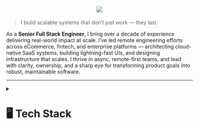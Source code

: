 <h1 align="center">
  <a href="https://git.io/typing-svg">
    <img src="https://readme-typing-svg.herokuapp.com/?lines=Hello,+There!+👋;This+is+Inaldo+Monteiro....;Senior+Full+Stack+Engineer+%7C+Solution+Architect&center=true&size=27&width=900&height=60">
  </a>
</h1>

> I build scalable systems that don’t just work — they last.

As a **Senior Full Stack Engineer**, I bring over a decade of experience delivering real-world impact at scale. I’ve led remote engineering efforts across eCommerce, fintech, and enterprise platforms — architecting cloud-native SaaS systems, building lightning-fast UIs, and designing infrastructure that scales. I thrive in async, remote-first teams, and lead with clarity, ownership, and a sharp eye for transforming product goals into robust, maintainable software.

---

<details>
  <summary><h1>🖥️ Tech Stack</h1></summary>

### 🧠 Programming Languages

![TypeScript](https://img.shields.io/badge/-TypeScript-007ACC?style=for-the-badge&logo=typescript&logoColor=white)
![JavaScript](https://img.shields.io/badge/-JavaScript-F7DF1E?style=for-the-badge&logo=javascript&logoColor=black)
![Python](https://img.shields.io/badge/-Python-3776AB?style=for-the-badge&logo=python&logoColor=white)
![PHP](https://img.shields.io/badge/-PHP-777BB4?style=for-the-badge&logo=php&logoColor=white)
![HTML5](https://img.shields.io/badge/-HTML5-E34F26?style=for-the-badge&logo=html5&logoColor=white)
![CSS3](https://img.shields.io/badge/-CSS3-1572B6?style=for-the-badge&logo=css3&logoColor=white)

### ⚛️ Front-End

![React](https://img.shields.io/badge/-React-20232A?style=for-the-badge&logo=react&logoColor=61DAFB)
![Next.js](https://img.shields.io/badge/-Next.js-000000?style=for-the-badge&logo=nextdotjs&logoColor=white)
![React Native](https://img.shields.io/badge/-React%20Native-20232A?style=for-the-badge&logo=react&logoColor=61DAFB)
![Vue.js](https://img.shields.io/badge/-Vue.js-4FC08D?style=for-the-badge&logo=vuedotjs&logoColor=white)

### 🎨 UI Libraries

![Tailwind CSS](https://img.shields.io/badge/-Tailwind%20CSS-06B6D4?style=for-the-badge&logo=tailwindcss&logoColor=white)
![Material UI](https://img.shields.io/badge/-Material%20UI-007FFF?style=for-the-badge&logo=mui&logoColor=white)
![Bootstrap](https://img.shields.io/badge/-Bootstrap-7952B3?style=for-the-badge&logo=bootstrap&logoColor=white)
![Ant Design](https://img.shields.io/badge/-Ant%20Design-0170FE?style=for-the-badge&logo=antdesign&logoColor=white)
![Tamagui](https://img.shields.io/badge/-Tamagui-06B6D4?style=for-the-badge&logo=tamagui&logoColor=white)

### 🧩 Back-End

![Node.js](https://img.shields.io/badge/-Node.js-339933?style=for-the-badge&logo=nodedotjs&logoColor=white)
![Express.js](https://img.shields.io/badge/-Express.js-000000?style=for-the-badge&logo=express&logoColor=white)
![NestJS](https://img.shields.io/badge/-NestJS-E0234E?style=for-the-badge&logo=nestjs&logoColor=white)
![FastAPI](https://img.shields.io/badge/-FastAPI-009688?style=for-the-badge&logo=fastapi&logoColor=white)
![Django](https://img.shields.io/badge/-Django-092E20?style=for-the-badge&logo=django&logoColor=white)
![Flask](https://img.shields.io/badge/-Flask-000000?style=for-the-badge&logo=flask&logoColor=white)
![Laravel](https://img.shields.io/badge/-Laravel-FF2D20?style=for-the-badge&logo=laravel&logoColor=white)

### 🛢️ Databases

![PostgreSQL](https://img.shields.io/badge/-PostgreSQL-336791?style=for-the-badge&logo=postgresql&logoColor=white)
![MySQL](https://img.shields.io/badge/-MySQL-4479A1?style=for-the-badge&logo=mysql&logoColor=white)
![MongoDB](https://img.shields.io/badge/-MongoDB-47A248?style=for-the-badge&logo=mongodb&logoColor=white)
![Redis](https://img.shields.io/badge/-Redis-DC382D?style=for-the-badge&logo=redis&logoColor=white)

### 📩 Messaging & Streaming

![RabbitMQ](https://img.shields.io/badge/-RabbitMQ-FF6600?style=for-the-badge&logo=rabbitmq&logoColor=white)
![Apache Kafka](https://img.shields.io/badge/-Kafka-231F20?style=for-the-badge&logo=apachekafka&logoColor=white)

### ☁️ Cloud Platforms

![AWS](https://img.shields.io/badge/-AWS-232F3E?style=for-the-badge&logo=amazonaws&logoColor=white)
![GCP](https://img.shields.io/badge/-GCP-4285F4?style=for-the-badge&logo=googlecloud&logoColor=white)
![Azure](https://img.shields.io/badge/-Azure-0078D4?style=for-the-badge&logo=microsoftazure&logoColor=white)
![Vercel](https://img.shields.io/badge/-Vercel-000000?style=for-the-badge&logo=vercel&logoColor=white)
![Render](https://img.shields.io/badge/-Render-46E3B7?style=for-the-badge&logo=render&logoColor=white)
![Heroku](https://img.shields.io/badge/-Heroku-430098?style=for-the-badge&logo=heroku&logoColor=white)
![AWS Lambda](https://img.shields.io/badge/-AWS%20Lambda-FF9900?style=for-the-badge&logo=awslambda&logoColor=white)
![CloudWatch](https://img.shields.io/badge/-CloudWatch-FF4F8B?style=for-the-badge&logo=amazoncloudwatch&logoColor=white)

### 🔧 DevOps & CI/CD

![GitHub Actions](https://img.shields.io/badge/-GitHub%20Actions-2088FF?style=for-the-badge&logo=githubactions&logoColor=white)
![GitLab](https://img.shields.io/badge/-GitLab-FC6D26?style=for-the-badge&logo=gitlab&logoColor=white)
![CircleCI](https://img.shields.io/badge/-CircleCI-343434?style=for-the-badge&logo=circleci&logoColor=white)
![Jenkins](https://img.shields.io/badge/-Jenkins-D24939?style=for-the-badge&logo=jenkins&logoColor=white)
![Terraform](https://img.shields.io/badge/-Terraform-7B42BC?style=for-the-badge&logo=terraform&logoColor=white)

### 🧪 Testing

![Jest](https://img.shields.io/badge/-Jest-C21325?style=for-the-badge&logo=jest&logoColor=white)
![Mocha](https://img.shields.io/badge/-Mocha-8D6748?style=for-the-badge&logo=mocha&logoColor=white)
![Cypress](https://img.shields.io/badge/-Cypress-17202C?style=for-the-badge&logo=cypress&logoColor=white)
![Pytest](https://img.shields.io/badge/-Pytest-3776AB?style=for-the-badge&logo=python&logoColor=white)
![JUnit](https://img.shields.io/badge/-JUnit-25A162?style=for-the-badge&logo=junit5&logoColor=white)
![PHPUnit](https://img.shields.io/badge/-PHPUnit-4B8BBE?style=for-the-badge&logo=php&logoColor=white)
![Selenium](https://img.shields.io/badge/-Selenium-43B02A?style=for-the-badge&logo=selenium&logoColor=white)

### 🧩 Monitoring & Tooling

![Sentry](https://img.shields.io/badge/-Sentry-362D59?style=for-the-badge&logo=sentry&logoColor=white)
![Datadog](https://img.shields.io/badge/-Datadog-632CA6?style=for-the-badge&logo=datadog&logoColor=white)
![Figma](https://img.shields.io/badge/-Figma-F24E1E?style=for-the-badge&logo=figma&logoColor=white)
![Sanity](https://img.shields.io/badge/-Sanity-F03E2F?style=for-the-badge&logo=sanity&logoColor=white)

</details>
